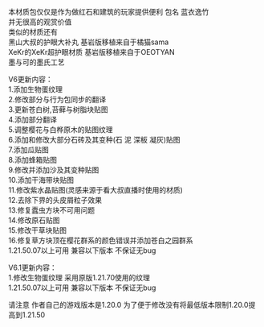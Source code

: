 本材质包仅仅是作为做红石和建筑的玩家提供便利  包名 蓝衣逸竹                           
并无很高的观赏价值                             
类似的材质还有                             
黑山大叔的护眼大补丸 基岩版移植来自于橘猫sama                             
 XeKr的XeKr超护眼材质 基岩版移植来自于OEOTYAN                             
 墨与可的墨氏工艺                             

V6更新内容：                             
1.添加生物蛋纹理                             
2.修改部分与行为包同步的翻译                             
3.更新苍白树,苔藓与树脂块贴图                             
4.添加部分翻译                             
5.调整樱花与白桦原木的贴图纹理                             
6.添加和修改大部分石砖及其变种(石 泥 深板 凝灰)贴图                                                                          
7.添加瓜贴图                                                           
8.添加蜂箱贴图                                                           
9.修改并添加沙及其变种贴图                                                           
10.添加干海带块贴图                                                           
11.修改紫水晶贴图(灵感来源于看大叔直播时使用的材质)                             
12.去除下界的头皮屑粒子效果                             
13.修复蠹虫方块不可用问题                             
14.修改原石贴图                             
15.修改干草块贴图                       
16.修复草方块顶在樱花群系的颜色错误并添加苍白之园群系                             
1.21.50.07以上可用 兼容以下版本 不保证无bug                             
                             
V6.1更新内容：                             
1.修改生物蛋纹理 采用原版1.21.70使用的纹理                             
1.21.50.07以上可用 兼容以下版本 不保证无bug                             

请注意 作者自己的游戏版本是1.20.0 为了便于修改没有将最低版本限制1.20.0提高到1.21.50                             
